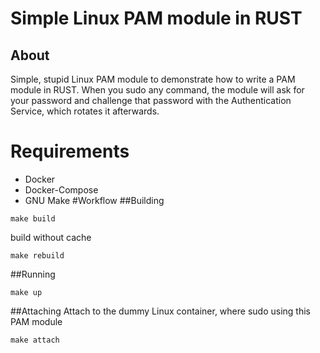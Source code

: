 # Simple Linux PAM module in RUST
## About
Simple, stupid Linux PAM module to demonstrate how to write a PAM module in RUST. When you sudo any command, the module
will ask for your password and challenge that password with the Authentication Service, which rotates it afterwards.
# Requirements
* Docker
* Docker-Compose
* GNU Make
#Workflow
##Building
```shell
make build
```
build without cache
```shell
make rebuild
```
##Running
```shell
make up
```
##Attaching
Attach to the dummy Linux container, where sudo using this PAM module
```shell
make attach
```

